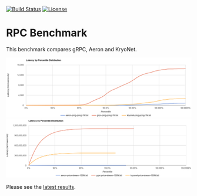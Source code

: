 [![Build Status](https://travis-ci.org/benalexau/rpc-bench.svg?branch=master)](https://travis-ci.org/benalexau/rpc-bench)
[![License](https://img.shields.io/hexpm/l/plug.svg?maxAge=2592000)](http://www.apache.org/licenses/LICENSE-2.0.txt)

# RPC Benchmark

This benchmark compares gRPC, Aeron and KryoNet.

![img](results/20161024/ping-pong.png)
![img](results/20161024/price-stream.png)

Please see the
[latest results](https://github.com/benalexau/rpc-bench/blob/master/results/20161024/README.md).
